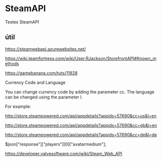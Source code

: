 # SteamAPI

Testes SteamAPI

## útil

https://steamwebapi.azurewebsites.net/

https://wiki.teamfortress.com/wiki/User:RJackson/StorefrontAPI#Known_methods

https://gamebanana.com/tuts/11928

Currency Code and Language

You can change currency code by adding the parameter cc. The language can be changed using the parameter l.

For example:

http://store.steampowered.com/api/appdetails?appids=57690&cc=us&l=en

http://store.steampowered.com/api/appdetails?appids=57690&cc=gb&l=en

http://store.steampowered.com/api/appdetails?appids=57690&cc=de&l=de



$json["response"]["players"][0]["avatarmedium"];


https://developer.valvesoftware.com/wiki/Steam_Web_API
